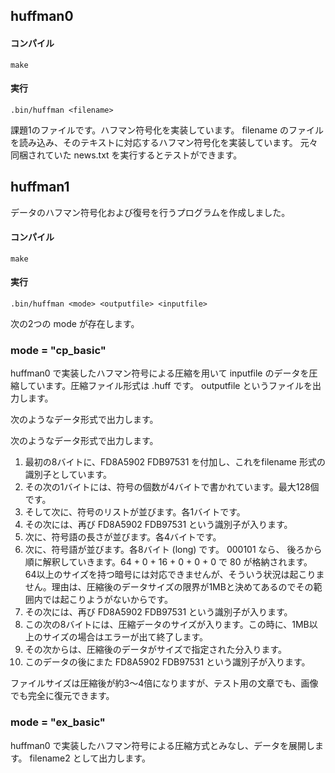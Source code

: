 ## huffman0


#### コンパイル
```make```
#### 実行
```.bin/huffman <filename>```

課題1のファイルです。ハフマン符号化を実装しています。
filename のファイルを読み込み、そのテキストに対応するハフマン符号化を実装しています。
元々同梱されていた news.txt を実行するとテストができます。


## huffman1
データのハフマン符号化および復号を行うプログラムを作成しました。

#### コンパイル
```make```
#### 実行
```.bin/huffman <mode> <outputfile> <inputfile>```

次の2つの mode が存在します。
### mode = "cp_basic"

huffman0 で実装したハフマン符号による圧縮を用いて inputfile のデータを圧縮しています。圧縮ファイル形式は .huff です。 outputfile というファイルを出力します。

次のようなデータ形式で出力します。


次のようなデータ形式で出力します。
1. 最初の8バイトに、FD8A5902 FDB97531 を付加し、これをfilename 形式の識別子としています。
2. その次の1バイトには、符号の個数が4バイトで書かれています。最大128個です。
3. そして次に、符号のリストが並びます。各1バイトです。
4. その次には、再び FD8A5902 FDB97531 という識別子が入ります。
5. 次に、符号語の長さが並びます。各4バイトです。
6. 次に、符号語が並びます。各8バイト (long) です。 000101 なら、 後ろから順に解釈していきます。64 + 0 + 16 + 0 + 0 + 0 で 80 が格納されます。 64以上のサイズを持つ暗号には対応できませんが、そういう状況は起こりません。理由は、圧縮後のデータサイズの限界が1MBと決めてあるのでその範囲内では起こりようがないからです。
7. その次には、再び FD8A5902 FDB97531 という識別子が入ります。
8. この次の8バイトには、圧縮データのサイズが入ります。この時に、1MB以上のサイズの場合はエラーが出て終了します。
9. その次からは、圧縮後のデータがサイズで指定された分入ります。
10. このデータの後にまた FD8A5902 FDB97531 という識別子が入ります。

ファイルサイズは圧縮後が約3～4倍になりますが、テスト用の文章でも、画像でも完全に復元できます。

### mode = "ex_basic"

huffman0 で実装したハフマン符号による圧縮方式とみなし、データを展開します。
filename2 として出力します。





